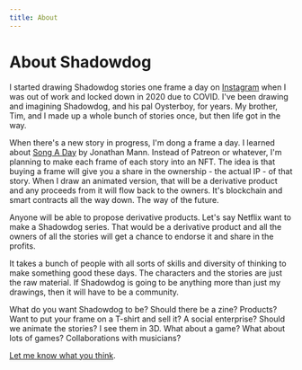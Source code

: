 ```yaml
---
title: About
---
```


# About Shadowdog

I started drawing Shadowdog stories one frame a day on [Instagram](https://www.instagram.com/p/B-S21AgHzGJ/) when I was out of work and locked down in 2020 due to COVID. I've been drawing and imagining Shadowdog, and his pal Oysterboy, for years. My brother, Tim, and I made up a whole bunch of stories once, but then life got in the way.

When there's a new story in progress, I'm dong a frame a day. I learned about [Song A Day](https://songaday.world/) by Jonathan Mann. Instead of Patreon or whatever, I'm planning to make each frame of each story into an NFT. The idea is that buying a frame will give you a share in the ownership - the actual IP - of that story. When I draw an animated version, that will be a derivative product and any proceeds from it will flow back to the owners. It's blockchain and smart contracts all the way down. The way of the future.

Anyone will be able to propose derivative products. Let's say Netflix want to make a Shadowdog series. That would be a derivative product and all the owners of all the stories will get a chance to endorse it and share in the profits.

It takes a bunch of people with all sorts of skills and diversity of thinking to make something good these days. The characters and the stories are just the raw material. If Shadowdog is going to be anything more than just my drawings, then it will have to be a community.

What do you want Shadowdog to be? Should there be a zine? Products? Want to put your frame on a T-shirt and sell it? A social enterprise? Should we animate the stories? I see them in 3D. What about a game? What about lots of games? Collaborations with musicians?

[Let me know what you think](https://discord.gg/EzDTZUQq8T).
